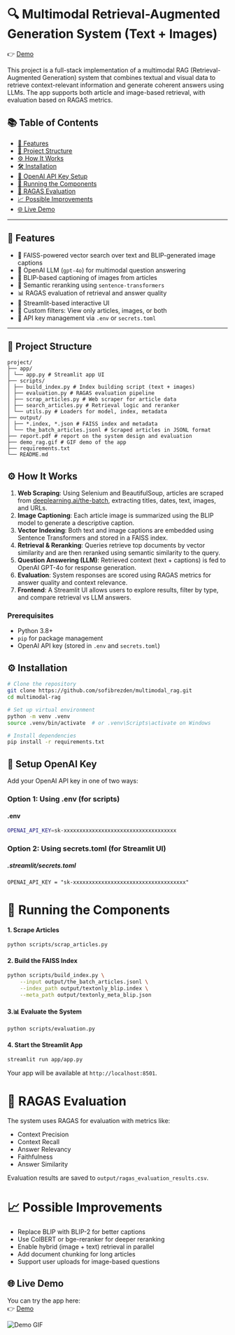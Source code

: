 # 🔍 Multimodal Retrieval-Augmented Generation System (Text + Images)
👉 [Demo](https://sofibrezden-multimodal-rag-appapp-s372hk.streamlit.app/)

This project is a full-stack implementation of a multimodal RAG (Retrieval-Augmented Generation) system that combines
textual and visual data to retrieve context-relevant information and generate coherent answers using LLMs. The app
supports both article and image-based retrieval, with evaluation based on RAGAS metrics.

## 📚 Table of Contents

- [🚀 Features](#-features)
- [📁 Project Structure](#-project-structure)
- [⚙️ How It Works](#-how-it-works)
- [🛠️ Installation](#-installation)
- [🔑 OpenAI API Key Setup](#-setup-OpenAI-Key)
- [🧪 Running the Components](#-running-the-components)
- [🧠 RAGAS Evaluation](#-ragas-evaluation)
- [📈 Possible Improvements](#-possible-improvements)
- [🌐 Live Demo](#-live-demo)

---

## 🚀 Features

- 🔎 FAISS-powered vector search over text and BLIP-generated image captions
- 🤖 OpenAI LLM (`gpt-4o`) for multimodal question answering
- 📸 BLIP-based captioning of images from articles
- 🧠 Semantic reranking using `sentence-transformers`
- 📊 RAGAS evaluation of retrieval and answer quality
- 🧾 Streamlit-based interactive UI
- 📁 Custom filters: View only articles, images, or both
- 🔐 API key management via `.env` or `secrets.toml`

---

## 📁 Project Structure

```
project/
├── app/
│ └── app.py # Streamlit app UI
├── scripts/
│ ├── build_index.py # Index building script (text + images)
│ ├── evaluation.py # RAGAS evaluation pipeline
│ ├── scrap_articles.py # Web scraper for article data
│ ├── search_articles.py # Retrieval logic and reranker
│ └── utils.py # Loaders for model, index, metadata
├── output/
│ ├── *.index, *.json # FAISS index and metadata
│ └── the_batch_articles.jsonl # Scraped articles in JSONL format
├── report.pdf # report on the system design and evaluation
├── demo_rag.gif # GIF demo of the app
├── requirements.txt
└── README.md
```

## ⚙️ How It Works

1. **Web Scraping**: Using Selenium and BeautifulSoup, articles are scraped
   from [deeplearning.ai/the-batch](https://www.deeplearning.ai/the-batch/), extracting titles, dates, text, images, and
   URLs.
2. **Image Captioning**: Each article image is summarized using the BLIP model to generate a descriptive caption.
3. **Vector Indexing**: Both text and image captions are embedded using Sentence Transformers and stored in a FAISS
   index.
4. **Retrieval & Reranking**: Queries retrieve top documents by vector similarity and are then reranked using semantic
   similarity to the query.
5. **Question Answering (LLM)**: Retrieved context (text + captions) is fed to OpenAI GPT-4o for response generation.
6. **Evaluation**: System responses are scored using RAGAS metrics for answer quality and context relevance.
7. **Frontend**: A Streamlit UI allows users to explore results, filter by type, and compare retrieval vs LLM answers.

### Prerequisites

- Python 3.8+
- `pip` for package management
- OpenAI API key (stored in `.env` and `secrets.toml`)

## ⚙️ Installation

```bash
# Clone the repository
git clone https://github.com/sofibrezden/multimodal_rag.git
cd multimodal-rag

# Set up virtual environment
python -m venv .venv
source .venv/bin/activate  # or .venv\Scripts\activate on Windows

# Install dependencies
pip install -r requirements.txt
```

## 🔑 Setup OpenAI Key

Add your OpenAI API key in one of two ways:

### Option 1: Using .env (for scripts)

#### .env

```bash
OPENAI_API_KEY=sk-xxxxxxxxxxxxxxxxxxxxxxxxxxxxxxxxxxxx
```

### Option 2: Using secrets.toml (for Streamlit UI)

##### .streamlit/secrets.toml

```
OPENAI_API_KEY = "sk-xxxxxxxxxxxxxxxxxxxxxxxxxxxxxxxxxxxx"
```

# 🧪 Running the Components

#### 1. Scrape Articles

```bash
python scripts/scrap_articles.py
```

#### 2. Build the FAISS Index

```bash
python scripts/build_index.py \
    --input output/the_batch_articles.jsonl \
    --index_path output/textonly_blip.index \
    --meta_path output/textonly_meta_blip.json
```

#### 3.📊 Evaluate the System

```bash
python scripts/evaluation.py
```

#### 4. Start the Streamlit App

```bash
streamlit run app/app.py
```

Your app will be available at `http://localhost:8501`.

# 🧠 RAGAS Evaluation

The system uses RAGAS for evaluation with metrics like:

* Context Precision
* Context Recall
* Answer Relevancy
* Faithfulness
* Answer Similarity

Evaluation results are saved to ```output/ragas_evaluation_results.csv```.

# 📈 Possible Improvements

* Replace BLIP with BLIP-2 for better captions
* Use ColBERT or bge-reranker for deeper reranking
* Enable hybrid (image + text) retrieval in parallel
* Add document chunking for long articles
* Support user uploads for image-based questions

## 🌐 Live Demo

You can try the app here:  
👉 [Demo](https://sofibrezden-multimodal-rag-appapp-s372hk.streamlit.app/)

![Demo GIF](demo_rag.gif)